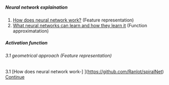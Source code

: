 
##### Neural network explaination
1. [How does neural network work?](https://www.youtube.com/watch?v=ILsA4nyG7I0&feature=emb_logo) (Feature representation)
2. [What neural networks can learn and how they learn it](https://end-to-end-machinelearning.teachable.com/courses/516029/lectures/9485279) (Function approximatation)


##### Activation function
###### 3.1 geometrical approach (Feature representation)
3.1 [How does neural network work-] ](https://github.com/Ranlot/spiralNet)
    [Continue](http://colah.github.io/posts/2014-03-NN-Manifolds-Topology/)
